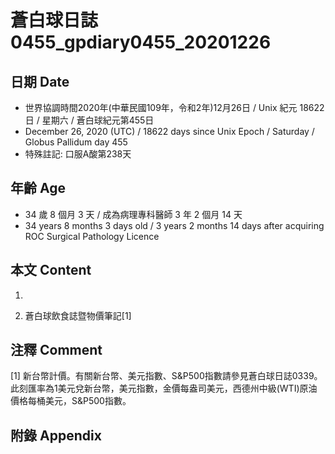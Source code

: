 [_metadata_:encoding]: - "utf-8"
[_metadata_:language]: - "zh-Hant-TW"
[_metadata_:fileformat]: - "markdown"
[_metadata_:MIME_type]: - "text/plain"
[_metadata_:markdown_version]: - "commonmark version 0.29"
[_metadata_:markdown_spec]: - "https://spec.commonmark.org/0.29/"

# 蒼白球日誌0455_gpdiary0455_20201226 #

## 日期 Date ##

* 世界協調時間2020年(中華民國109年，令和2年)12月26日 / Unix 紀元 18622 日 / 星期六 / 蒼白球紀元第455日
* December 26, 2020 (UTC) / 18622 days since Unix Epoch / Saturday / Globus Pallidum day 455
* 特殊註記: 口服A酸第238天

## 年齡 Age ##

* 34 歲 8 個月 3 天 / 成為病理專科醫師 3 年 2 個月 14 天
* 34 years 8 months 3 days old / 3 years 2 months 14 days after acquiring ROC Surgical Pathology Licence

## 本文 Content ##

1. 

    
2. 蒼白球飲食誌暨物價筆記[1]

    

## 注釋 Comment ##

[1] 新台幣計價。有關新台幣、美元指數、S&P500指數請參見蒼白球日誌0339。此刻匯率為1美元兌新台幣，美元指數，金價每盎司美元，西德州中級(WTI)原油價格每桶美元，S&P500指數。



## 附錄 Appendix ##

